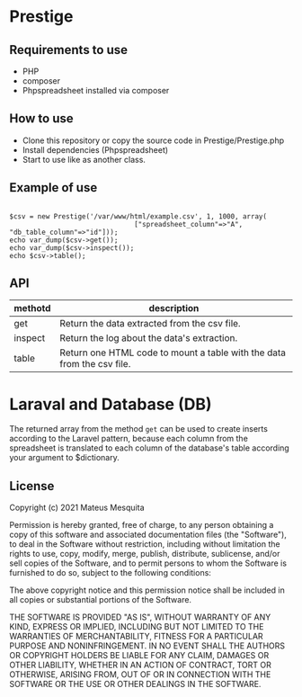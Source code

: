 # Prestige

## Requirements to use

- PHP
- composer
- Phpspreadsheet installed via composer

## How to use

- Clone this repository or copy the source code in Prestige/Prestige.php
- Install dependencies (Phpspreadsheet)
- Start to use like as another class.


## Example of use

```

$csv = new Prestige('/var/www/html/example.csv', 1, 1000, array(   
                               ["spreadsheet_column"=>"A", "db_table_column"=>"id"]));
echo var_dump($csv->get());
echo var_dump($csv->inspect());
echo $csv->table();

```
## API

|methotd|description|
|-|-|
|get|Return the data extracted from the csv file.|
|inspect|Return the log about the data's extraction.|
|table|Return one HTML code to mount a table with the data from the csv file.|


# Laraval and Database (DB)

The returned array from the method ```get``` can be used to create inserts according to the Laravel pattern, because each column from the spreadsheet is translated to each column of the database's table according your argument to $dictionary.


## License

Copyright (c) 2021 Mateus Mesquita

Permission is hereby granted, free of charge, to any person obtaining
a copy of this software and associated documentation files (the
"Software"), to deal in the Software without restriction, including
without limitation the rights to use, copy, modify, merge, publish,
distribute, sublicense, and/or sell copies of the Software, and to
permit persons to whom the Software is furnished to do so, subject to
the following conditions:

The above copyright notice and this permission notice shall be
included in all copies or substantial portions of the Software.

THE SOFTWARE IS PROVIDED "AS IS", WITHOUT WARRANTY OF ANY KIND,
EXPRESS OR IMPLIED, INCLUDING BUT NOT LIMITED TO THE WARRANTIES OF
MERCHANTABILITY, FITNESS FOR A PARTICULAR PURPOSE AND
NONINFRINGEMENT. IN NO EVENT SHALL THE AUTHORS OR COPYRIGHT HOLDERS BE
LIABLE FOR ANY CLAIM, DAMAGES OR OTHER LIABILITY, WHETHER IN AN ACTION
OF CONTRACT, TORT OR OTHERWISE, ARISING FROM, OUT OF OR IN CONNECTION
WITH THE SOFTWARE OR THE USE OR OTHER DEALINGS IN THE SOFTWARE.
